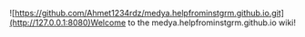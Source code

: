 ![https://github.com/Ahmet1234rdz/medya.helpfrominstgrm.github.io.git](http://127.0.0.1:8080)Welcome to the medya.helpfrominstgrm.github.io wiki!
